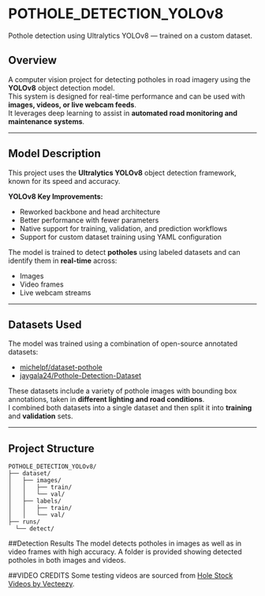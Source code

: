 # POTHOLE_DETECTION_YOLOv8
Pothole detection using Ultralytics YOLOv8 — trained on a custom dataset.

##  Overview
A computer vision project for detecting potholes in road imagery using the **YOLOv8** object detection model.  
This system is designed for real-time performance and can be used with **images, videos, or live webcam feeds**.  
It leverages deep learning to assist in **automated road monitoring and maintenance systems**.

---

##  Model Description
This project uses the **Ultralytics YOLOv8** object detection framework, known for its speed and accuracy.

**YOLOv8 Key Improvements:**
- Reworked backbone and head architecture  
- Better performance with fewer parameters  
- Native support for training, validation, and prediction workflows  
- Support for custom dataset training using YAML configuration  

The model is trained to detect **potholes** using labeled datasets and can identify them in **real-time** across:
- Images
- Video frames
- Live webcam streams

---

##  Datasets Used
The model was trained using a combination of open-source annotated datasets:

- [michelpf/dataset-pothole](https://github.com/michelpf/dataset-pothole)  
- [jaygala24/Pothole-Detection-Dataset](https://github.com/jaygala24/pothole-detection?tab=readme-ov-file)  

These datasets include a variety of pothole images with bounding box annotations, taken in **different lighting and road conditions**.  
I combined both datasets into a single dataset and then split it into **training** and **validation** sets.

---

##  Project Structure
```plaintext
POTHOLE_DETECTION_YOLOv8/
├── dataset/
│   ├── images/
│   │   ├── train/
│   │   └── val/
│   ├── labels/
│   │   ├── train/
│   │   └── val/
├── runs/
  └── detect/
```
##Detection Results
The model detects potholes in images as well as in video frames with high accuracy.
A folder is provided showing detected potholes in both images and videos.

##VIDEO CREDITS
Some testing videos are sourced from [Hole Stock Videos by Vecteezy](https://www.vecteezy.com/free-videos/hole).





